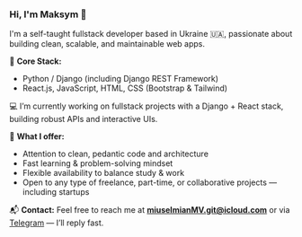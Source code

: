 ### Hi, I'm Maksym 👋

I'm a self-taught fullstack developer based in Ukraine 🇺🇦, passionate about building clean, scalable, and maintainable web apps.

🧠 **Core Stack:**
- Python / Django (including Django REST Framework)
- React.js, JavaScript, HTML, CSS (Bootstrap & Tailwind)

💻 I’m currently working on fullstack projects with a Django + React stack, building robust APIs and interactive UIs.

🧩 **What I offer:**
- Attention to clean, pedantic code and architecture
- Fast learning & problem-solving mindset
- Flexible availability to balance study & work
- Open to any type of freelance, part-time, or collaborative projects — including startups

📬 **Contact:**
Feel free to reach me at **miuselmianMV.git@icloud.com** or via [Telegram](https://t.me/Mak7imi7yan) — I’ll reply fast.
